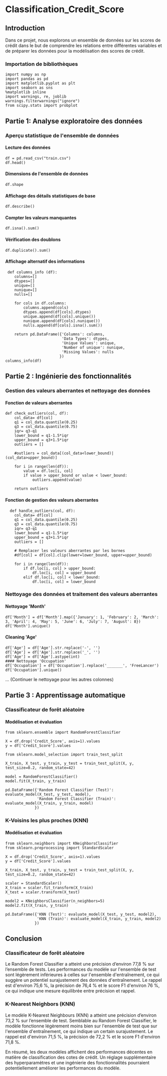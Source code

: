 # Classification_Credit_Score

## Introduction
Dans ce projet, nous explorons un ensemble de données sur les scores de crédit dans le but de comprendre les relations entre différentes variables et de préparer les données pour la modélisation des scores de crédit.

### Importation de bibliothèques
    import numpy as np 
    import pandas as pd
    import matplotlib.pyplot as plt
    import seaborn as sns
    %matplotlib inline
    import warnings, re, joblib
    warnings.filterwarnings("ignore")
    from scipy.stats import probplot

## Partie 1: Analyse exploratoire des données

### Aperçu statistique de l'ensemble de données

#### Lecture des données
    df = pd.read_csv("train.csv")
    df.head()
#### Dimensions de l'ensemble de données
    df.shape
#### Affichage des détails statistiques de base
    df.describe()
#### Compter les valeurs manquantes
    df.isna().sum()
#### Vérification des doublons
    df.duplicate().sum()
#### Affichage alternatif des informations

     def columns_info (df):
        columns=[]
        dtypes=[]
        unique=[]
        nunique=[]
        nulls=[]
        
        for cols in df.columns:
            columns.append(cols)
            dtypes.append(df[cols].dtypes)
            unique.append(df[cols].unique())
            nunique.append(df[cols].nunique())
            nulls.append(df[cols].isna().sum())
        
        return pd.DataFrame({'Columns': columns,
                             'Data Types': dtypes,
                             'Unique Values': unique,
                             'Number of unique': nunique,
                             'Missing Values': nulls
                            })
    columns_info(df)


## Partie 2 : Ingénierie des fonctionnalités
### Gestion des valeurs aberrantes et nettoyage des données
#### Fonction de valeurs aberrantes
    def check_outliers(col, df):
        col_data= df[col]
        q1 = col_data.quantile(0.25)
        q3 = col_data.quantile(0.75)
        iqr= q3-q1
        lower_bound = q1-1.5*iqr
        upper_bound = q3+1.5*iqr
        outliers = []
    
        #outliers = col_data[(col_data<lower_bound)|(col_data>upper_bound)]
        
        for i in range(len(df)):
            value = df.loc[i, col]
            if value > upper_bound or value < lower_bound:
                outliers.append(value)
        
        return outliers
#### Fonction de gestion des valeurs aberrantes
      def handle_outliers(col, df):
        col_data= df[col]
        q1 = col_data.quantile(0.25)
        q3 = col_data.quantile(0.75)
        iqr= q3-q1
        lower_bound = q1-1.5*iqr
        upper_bound = q3+1.5*iqr
        outliers = []
    
        # Remplacer les valeurs aberrantes par les bornes
        #df[col] = df[col].clip(lower=lower_bound, upper=upper_bound)
    
        for i in range(len(df)):
            if df.loc[i, col] > upper_bound:
                df.loc[i, col] = upper_bound
            elif df.loc[i, col] < lower_bound:
                df.loc[i, col] = lower_bound
            
### Nettoyage des données et traitement des valeurs aberrantes

#### Nettoyage 'Month'
    df['Month'] = df['Month'].map({'January': 1, 'February': 2, 'March': 3, 'April': 4, 'May': 5, 'June': 6, 'July': 7, 'August': 8})
    df['Month'].unique()

#### Cleaning 'Age'
    df['Age'] = df['Age'].str.replace('-', '')
    df['Age'] = df['Age'].str.replace('_', '')
    df['Age'] = df['Age'].astype(int)
    #### Nettoyage 'Occupation'
    df['Occupation'] = df['Occupation'].replace('_______', 'FreeLancer')
    df['Occupation'].unique()
... (Continuer le nettoyage pour les autres colonnes)

## Partie 3 : Apprentissage automatique

### Classificateur de forêt aléatoire

#### Modélisation et évaluation
    from sklearn.ensemble import RandomForestClassifier
    
    X = df.drop('Credit_Score', axis=1).values
    y = df['Credit_Score'].values
    
    from sklearn.model_selection import train_test_split
    
    X_train, X_test, y_train, y_test = train_test_split(X, y, test_size=0.2, random_state=42)
    
    model = RandomForestClassifier()
    model.fit(X_train, y_train)
    
    pd.DataFrame({'Random Forest Classifier (Test)': evaluate_model(X_test, y_test, model),
                  'Random Forest Classifier (Train)': evaluate_model(X_train, y_train, model)
                 })
             
### K-Voisins les plus proches (KNN)

#### Modélisation et évaluation
    from sklearn.neighbors import KNeighborsClassifier
    from sklearn.preprocessing import StandardScaler
    
    X = df.drop('Credit_Score', axis=1).values
    y = df['Credit_Score'].values
    
    X_train, X_test, y_train, y_test = train_test_split(X, y, test_size=0.2, random_state=42)
    
    scaler = StandardScaler()
    X_train = scaler.fit_transform(X_train)
    X_test = scaler.transform(X_test)
    
    model2 = KNeighborsClassifier(n_neighbors=5)
    model2.fit(X_train, y_train)
    
    pd.DataFrame({'KNN (Test)': evaluate_model(X_test, y_test, model2),
                  'KNN (Train)': evaluate_model(X_train, y_train, model2)
                 })
             
## Conclusion

### Classificateur de forêt aléatoire

Le Random Forest Classifier a atteint une précision d’environ 77,8 % sur l’ensemble de tests. Les performances du modèle sur l'ensemble de test sont légèrement inférieures à celles sur l'ensemble d'entraînement, ce qui suggère un potentiel surajustement des données d'entraînement. Le rappel est d'environ 75,6 %, la précision de 76,4 % et le score F1 d'environ 76 %, ce qui indique une mesure équilibrée entre précision et rappel.

### K-Nearest Neighbors (KNN)
Le modèle K-Nearest Neighbours (KNN) a atteint une précision d’environ 73,2 % sur l’ensemble de test. Semblable au Random Forest Classifier, le modèle fonctionne légèrement moins bien sur l'ensemble de test que sur l'ensemble d'entraînement, ce qui indique un certain surajustement. Le rappel est d'environ 71,5 %, la précision de 72,2 % et le score F1 d'environ 71,8 %.

En résumé, les deux modèles affichent des performances décentes en matière de classification des cotes de crédit. Un réglage supplémentaire des hyperparamètres et une ingénierie des fonctionnalités pourraient potentiellement améliorer les performances du modèle.
